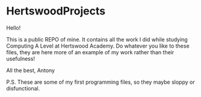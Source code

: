 # HertswoodProjects

Hello!

This is a public REPO of mine. It contains all the work I did while studying Computing A Level at Hertswood Academy. Do whatever you like to these files, they are here more of an example of my work rather than their usefulness!

All the best,
Antony

P.S. These are some of my first programming files, so they maybe sloppy or disfunctional.
